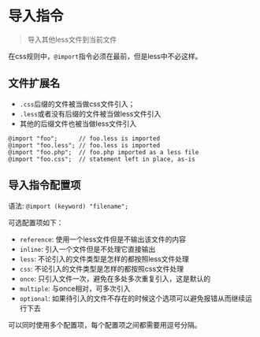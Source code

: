 # 导入指令

> 导入其他less文件到当前文件

在css规则中，`@import`指令必须在最前，但是less中不必这样。

## 文件扩展名

- `.css`后缀的文件被当做css文件引入；
- `.less`或者没有后缀的文件被当做less文件引入
- 其他的后缀文件也被当做less文件引入

```less
@import "foo";      // foo.less is imported
@import "foo.less"; // foo.less is imported
@import "foo.php";  // foo.php imported as a less file
@import "foo.css";  // statement left in place, as-is
```

## 导入指令配置项

语法: `@import (keyword) "filename";`

可选配置项如下：

- `reference`: 使用一个less文件但是不输出该文件的内容
- `inline`: 引入一个文件但是不处理它直接输出
- `less`: 不论引入的文件类型是怎样的都按照less文件处理
- `css`: 不论引入的文件类型是怎样的都按照css文件处理
- `once`: 只引入文件一次，避免在多处多次重复引入，这是默认的
- `multiple`: 与once相对，可多次引入
- `optional`: 如果待引入的文件不存在的时候这个选项可以避免报错从而继续运行下去

可以同时使用多个配置项，每个配置项之间都需要用逗号分隔。

